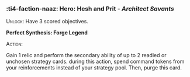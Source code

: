 ### :ti4-faction-naaz: **Hero**: Hesh and Prit - _Architect Savants_

<span style="font-variant:small-caps;">Unlock</span>: Have 3 scored objectives.

**Perfect Synthesis: Forge Legend**

<span style="font-variant:small-caps;">Action</span>:

Gain 1 relic and perform the secondary ability of up to 2 readied or unchosen strategy cards. during this action, spend command tokens from your reinforcements instead of your strategy pool. Then, purge this card.
